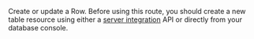 Create or update a Row. Before using this route, you should create a new table resource using either a [server integration](https://appwrite.io/docs/server/databases#databasesCreateTable) API or directly from your database console.